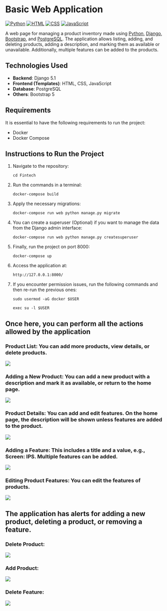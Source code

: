 # Basic Web Application

[![Python](https://img.shields.io/badge/Python-3.11+-yellow?style=for-the-badge&logo=python&logoColor=white&labelColor=101010)](https://python.org)
[![HTML](https://img.shields.io/badge/HTML-orange?style=for-the-badge&logo=html5&logoColor=white&labelColor=101010)](https://developer.mozilla.org/en/docs/Web/HTML)
[![CSS](https://img.shields.io/badge/CSS-blue?style=for-the-badge&logo=css3&logoColor=white&labelColor=101010)](https://developer.mozilla.org/en/docs/Web/CSS)
[![JavaScript](https://img.shields.io/badge/JavaScript-yellow?style=for-the-badge&logo=javascript&logoColor=white&labelColor=101010)](https://developer.mozilla.org/en/docs/Web/JavaScript)

A web page for managing a product inventory made using [Python](https://python.org), [Django](https://www.djangoproject.com/), [Bootstrap](https://getbootstrap.com/), and [PostgreSQL](https://www.postgresql.org/). The application allows listing, adding, and deleting products, adding a description, and marking them as available or unavailable. Additionally, multiple features can be added to the products.

## Technologies Used

- **Backend**: Django 5.1
- **Frontend (Templates)**: HTML, CSS, JavaScript
- **Database**: PostgreSQL
- **Others**: Bootstrap 5

## Requirements

It is essential to have the following requirements to run the project:
- Docker
- Docker Compose

## Instructions to Run the Project

1. Navigate to the repository:
   ```
   cd Fintech
   ```
2. Run the commands in a terminal:
    ```
    docker-compose build
    ```
3. Apply the necessary migrations:
    ```
    docker-compose run web python manage.py migrate
    ```
4. You can create a superuser (Optional) if you want to manage the data from the Django admin interface:
    ```
    docker-compose run web python manage.py createsuperuser
    ```
5. Finally, run the project on port 8000:
    ```
    docker-compose up
    ```
6. Access the application at:

    ```
    http://127.0.0.1:8000/
    ```

7. If you encounter permission issues, run the following commands and then re-run the previous ones:

    ```
    sudo usermod -aG docker $USER
    ```
    ```
    exec su -l $USER
    ```

## Once here, you can perform all the actions allowed by the application

### Product List: You can add more products, view details, or delete products.
![](./images/lista.png)

### Adding a New Product: You can add a new product with a description and mark it as available, or return to the home page.
![](./images/agregar.png)

### Product Details: You can add and edit features. On the home page, the description will be shown unless features are added to the product.
![](./images/detalles.png)

### Adding a Feature: This includes a title and a value, e.g., **Screen:** IPS. Multiple features can be added.
![](./images/agregar-detalle.png)

### Editing Product Features: You can edit the features of products.
![](./images/editar-detalle.png)

## The application has alerts for adding a new product, deleting a product, or removing a feature.

### Delete Product:
![](./images/captura1.png)

### Add Product:
![](./images/captura2.png)

### Delete Feature:
![](./images/captura3.png)

